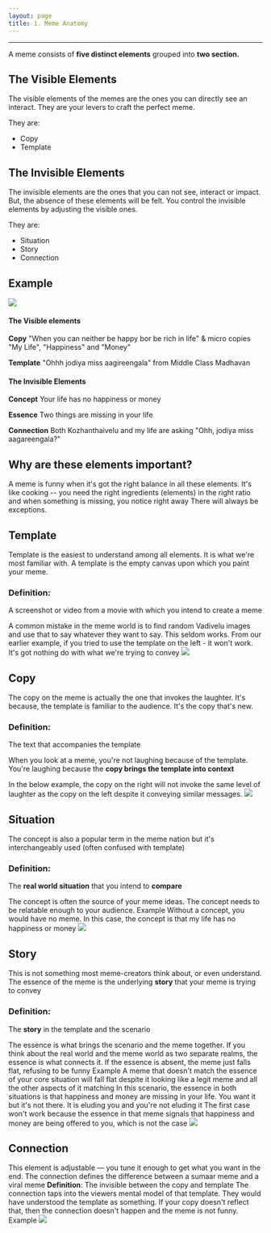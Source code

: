 ```yaml
---
layout: page
title: 1. Meme Anatomy
---
```

---
A meme consists of **five distinct elements** grouped into **two section.**
## The Visible Elements
  The visible elements of the memes are the ones you can directly see an interact. They are your levers to craft the perfect meme.

  They are:
  - Copy
  - Template


## The Invisible Elements
  The invisible elements are the ones that you can not see, interact or impact. But, the absence of these elements will be felt. You control the invisible elements by adjusting the visible ones.

  They are:
  - Situation
  - Story
  - Connection

## Example
![](/images/anatomy/example.png)

#### The Visible elements
**Copy**
"When you can neither be happy bor be rich in life" & micro copies
"My Life", "Happiness" and "Money"

**Template**
"Ohhh jodiya miss aagireengala" from Middle Class Madhavan

#### The Invisible Elements
**Concept**
Your life has no happiness or money

**Essence**
Two things are missing in your life

**Connection**
Both Kozhanthaivelu and my life are asking "Ohh, jodiya miss aagareengala?"

## Why are these elements important?
A meme is funny when it's got the right balance in all these elements. It's like cooking -- you need the right ingredients (elements) in the right ratio and when something is missing, you notice right away
There will always be exceptions.


## Template
Template is the easiest to understand among all elements. It is what we're most familiar with. A template is the empty canvas upon which you paint your meme.

### **Definition**:
A screenshot or video from a movie with which you intend to create a meme

A common mistake in the meme world is to find random Vadivelu images and use that to say whatever they want to say. This seldom works.
From our earlier example, if you tried to use the template on the left - it won't work. It's got nothing do with what we're trying to convey
![](/images/anatomy/template.png)

## Copy
The copy on the meme is actually the one that invokes the laughter. It's because, the template is familiar to the audience. It's the copy that's new.

### **Definition**:
The text that accompanies the template

When you look at a meme, you're not laughing because of the template. You're laughing because the **copy brings the template into context**

In the below example, the copy on the right will not invoke the same level of laughter as the copy on the left despite it conveying similar messages.
![](/images/anatomy/copy.png)

## Situation
The concept is also a popular term in the meme nation but it's interchangeably used (often confused with template)

### **Definition**:
The **real world situation** that you intend to **compare**

The concept is often the source of your meme ideas. The concept needs to be relatable enough to your audience.
Example
Without a concept, you would have no meme. In this case, the concept is that my life has no happiness or money
![](/images/anatomy/situation.png)

## Story
This is not something most meme-creators think about, or even understand. The essence of the meme is the underlying **story** that your meme is trying to convey

### **Definition**:
The **story** in the template and the scenario

The essence is what brings the scenario and the meme together. If you think about the real world and the meme world as two separate realms, the essence is what connects it. If the essence is absent, the meme just falls flat, refusing to be funny
Example
A meme that doesn't match the essence of your core situation will fall flat despite it looking like a legit meme and all the other aspects of it matching
In this scenario, the essence in both situations is that happiness and money are missing in your life. You want it but it's not there. It is eluding you and you're not eluding it
The first case won't work because the essence in that meme signals that happiness and money are being offered to you, which is not the case
![](/images/anatomy/story.png)

## Connection
This element is adjustable — you tune it enough to get what you want in the end. The connection defines the difference between a sumaar meme and a viral meme
**Definition**: The invisible between the copy and template
The connection taps into the viewers mental model of that template. They would have understood the template as something. If your copy doesn't reflect that, then the connection doesn't happen and the meme is not funny.
Example
![](/images/anatomy/connection.png)
